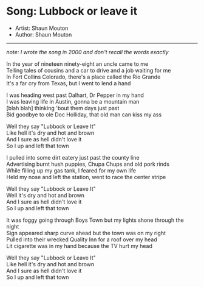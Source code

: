 # Song: Lubbock or leave it
* Artist: Shaun Mouton
* Author: Shaun Mouton
--- 
*note: I wrote the song in 2000 and don't recall the words exactly*

In the year of nineteen ninety-eight an uncle came to me  
Telling tales of cousins and a car to drive and a job waiting for me  
In Fort Collins Colorado, there's a place called the Rio Grande  
It's a far cry from Texas, but I went to lend a hand  

I was heading west past Dalhart, Dr Pepper in my hand  
I was leaving life in Austin, gonna be a mountain man  
[blah blah] thinking 'bout them days just past  
Bid goodbye to ole Doc Holliday, that old man can kiss my ass  

Well they say "Lubbock or Leave It"  
Like hell it's dry and hot and brown  
And I sure as hell didn't love it  
So I up and left that town  

I pulled into some dirt eatery just past the county line  
Advertising burnt hush puppies, Chupa Chups and old pork rinds  
While filling up my gas tank, I feared for my own life  
Held my nose and left the station, went to race the center stripe  

Well they say "Lubbock or Leave It"  
Well it's dry and hot and brown  
And I sure as hell didn't love it  
So I up and left that town  

It was foggy going through Boys Town but my lights shone through the night  
Sign appeared sharp curve ahead but the town was on my right  
Pulled into their wrecked Quality Inn for a roof over my head  
Lit cigarette was in my hand because the TV hurt my head  

Well they say "Lubbock or Leave It"  
Like hell it's dry and hot and brown  
And I sure as hell didn't love it  
So I up and left that town  
